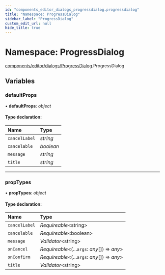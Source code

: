 ```yaml
---
id: "components_editor_dialogs_progressdialog.progressdialog"
title: "Namespace: ProgressDialog"
sidebar_label: "ProgressDialog"
custom_edit_url: null
hide_title: true
---
```


# Namespace: ProgressDialog

[components/editor/dialogs/ProgressDialog](components_editor_dialogs_progressdialog.md).ProgressDialog

## Variables

### defaultProps

• **defaultProps**: *object*

#### Type declaration:

Name | Type |
:------ | :------ |
`cancelLabel` | *string* |
`cancelable` | *boolean* |
`message` | *string* |
`title` | *string* |

___

### propTypes

• **propTypes**: *object*

#### Type declaration:

Name | Type |
:------ | :------ |
`cancelLabel` | *Requireable*<string\> |
`cancelable` | *Requireable*<boolean\> |
`message` | *Validator*<string\> |
`onCancel` | *Requireable*<(...`args`: *any*[]) => *any*\> |
`onConfirm` | *Requireable*<(...`args`: *any*[]) => *any*\> |
`title` | *Validator*<string\> |
